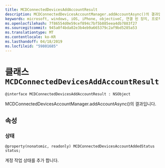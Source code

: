 ```yaml
---
title: MCDConnectedDevicesAddAccountResult
description: MCDConnectedDevicesAccountManager.addAccountAsync()의 결과입니다.
keywords: microsoft, windows, iOS, iPhone, objectiveC, 연결 된 장치, 프로젝트 로마
ms.openlocfilehash: 7f86554d0e59cef894c7bf5b885eea4db7883f27
ms.sourcegitcommit: 945a0f4bda02e3b4eb9a665379c2af9bd5285a53
ms.translationtype: MT
ms.contentlocale: ko-KR
ms.lasthandoff: 04/18/2019
ms.locfileid: "59801685"
---
```

# <a name="class-mcdconnecteddevicesaddaccountresult"></a>클래스 `MCDConnectedDevicesAddAccountResult` 

```
@interface MCDConnectedDevicesAddAccountResult : NSObject
```  
MCDConnectedDevicesAccountManager.addAccountAsync()의 결과입니다.

## <a name="properties"></a>속성

### <a name="status"></a>상태

`@property(nonatomic, readonly) MCDConnectedDevicesAccountAddedStatus status;`

계정 작업 상태를 추가 합니다.
